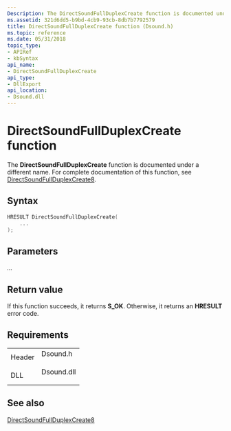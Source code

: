 ```yaml
---
Description: The DirectSoundFullDuplexCreate function is documented under a different name. For complete documentation of this function, see DirectSoundFullDuplexCreate8.
ms.assetid: 321d6dd5-b9bd-4cb9-93cb-8db7b7792579
title: DirectSoundFullDuplexCreate function (Dsound.h)
ms.topic: reference
ms.date: 05/31/2018
topic_type: 
- APIRef
- kbSyntax
api_name: 
- DirectSoundFullDuplexCreate
api_type: 
- DllExport
api_location: 
- Dsound.dll
---
```


# DirectSoundFullDuplexCreate function

The **DirectSoundFullDuplexCreate** function is documented under a different name. For complete documentation of this function, see [DirectSoundFullDuplexCreate8](/previous-versions//bb219695(v=vs.85)).

## Syntax


```C++
HRESULT DirectSoundFullDuplexCreate(
    ...
);
```



## Parameters

<dl> <dt>

*...* 
</dt> <dd></dd> </dl>

## Return value

If this function succeeds, it returns **S\_OK**. Otherwise, it returns an **HRESULT** error code.

## Requirements



|                   |                                                                                       |
|-------------------|---------------------------------------------------------------------------------------|
| Header<br/> | <dl> <dt>Dsound.h</dt> </dl>   |
| DLL<br/>    | <dl> <dt>Dsound.dll</dt> </dl> |



## See also

<dl> <dt>

[DirectSoundFullDuplexCreate8](/previous-versions//bb219695(v=vs.85))
</dt> </dl>

 

 